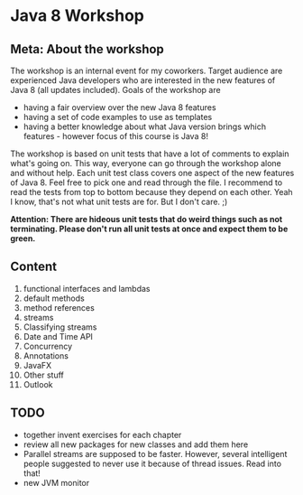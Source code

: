 Java 8 Workshop
==============

Meta: About the workshop
--------------------------
The workshop is an internal event for my coworkers. Target audience are experienced Java developers who are 
interested in the new features of Java 8 (all updates included). Goals of the workshop are

- having a fair overview over the new Java 8 features
- having a set of code examples to use as templates
- having a better knowledge about what Java version brings which features - however focus of this course is Java 8!

The workshop is based on unit tests that have a lot of comments to explain what's going on. This way, 
everyone can go through the workshop alone and without help. Each unit test class covers one aspect of the new 
features of Java 8. Feel free to pick one and read through the file. I recommend to read the tests from top to 
bottom because they depend on each other. Yeah I know, that's not what unit tests are for. But I don't care. ;)
 
 **Attention: There are hideous unit tests that do weird things such as not terminating. Please don't run all unit 
 tests at once and expect them to be green.** 

Content
---------
1. functional interfaces and lambdas
2. default methods
3. method references
4. streams
5. Classifying streams
6. Date and Time API
7. Concurrency
8. Annotations
9. JavaFX
10. Other stuff
11. Outlook

TODO
----------
- together invent exercises for each chapter
- review all new packages for new classes and add them here
- Parallel streams are supposed to be faster. However, several intelligent people suggested to never use it because 
of thread issues. Read into that!
- new JVM monitor

    
